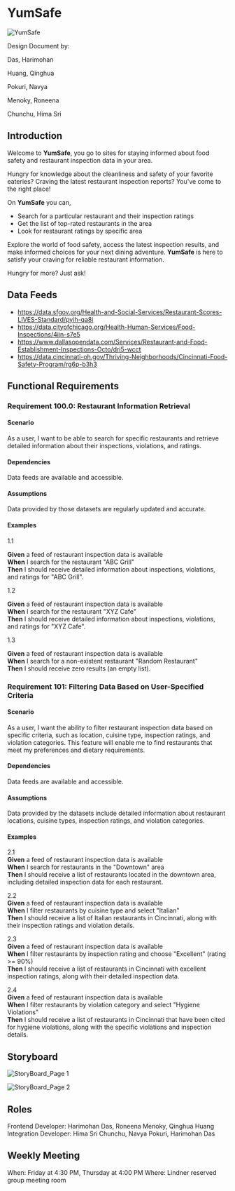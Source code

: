 
# YumSafe  
![YumSafe](https://github.com/harry0878/IS7024/assets/143024559/5232ae30-bed5-4e9b-bb42-0c9a18b98c16)


Design Document by:  

Das, Harimohan  

Huang, Qinghua  

Pokuri, Navya  

Menoky, Roneena  

Chunchu, Hima Sri  

## Introduction  

Welcome to **YumSafe**, you go to sites for staying informed about food safety and restaurant inspection data in your area.  

Hungry for knowledge about the cleanliness and safety of your favorite eateries? Craving the latest restaurant inspection reports? You've come to the right place!  

On **YumSafe** you can,  

- Search for a particular restaurant and their inspection ratings
- Get the list of top-rated restaurants in the area
- Look for restaurant ratings by specific area

  
Explore the world of food safety, access the latest inspection results, and make informed choices for your next dining adventure. **YumSafe** is here to satisfy your craving for reliable restaurant information.  

Hungry for more? Just ask!

## Data Feeds  

- https://data.sfgov.org/Health-and-Social-Services/Restaurant-Scores-LIVES-Standard/pyih-qa8i
- https://data.cityofchicago.org/Health-Human-Services/Food-Inspections/4ijn-s7e5
- https://www.dallasopendata.com/Services/Restaurant-and-Food-Establishment-Inspections-Octo/dri5-wcct
- https://data.cincinnati-oh.gov/Thriving-Neighborhoods/Cincinnati-Food-Safety-Program/rg6p-b3h3

## Functional Requirements  

### Requirement 100.0: Restaurant Information Retrieval  

#### Scenario  

As a user, I want to be able to search for specific restaurants and retrieve detailed information about their inspections, violations, and ratings.  

#### Dependencies  

Data feeds are available and accessible.  

#### Assumptions  

Data provided by those datasets are regularly updated and accurate.  

#### Examples  

1.1  

**Given** a feed of restaurant inspection data is available  
**When** I search for the restaurant "ABC Grill"  
**Then** I should receive detailed information about inspections, violations, and ratings for "ABC Grill".  

1.2  

**Given** a feed of restaurant inspection data is available  
**When** I search for the restaurant "XYZ Cafe"  
**Then** I should receive detailed information about inspections, violations, and ratings for "XYZ Cafe".

1.3  

**Given** a feed of restaurant inspection data is available  
**When** I search for a non-existent restaurant "Random Restaurant"  
**Then** I should receive zero results (an empty list).  

### Requirement 101: Filtering Data Based on User-Specified Criteria  

#### Scenario  

As a user, I want the ability to filter restaurant inspection data based on specific criteria, such as location, cuisine type, inspection ratings, and violation categories. This feature will enable me to find restaurants that meet my preferences and dietary requirements.  

#### Dependencies  

Data feeds are available and accessible.  

#### Assumptions  

Data provided by the datasets include detailed information about restaurant locations, cuisine types, inspection ratings, and violation categories. 
 
#### Examples  

2.1  
**Given** a feed of restaurant inspection data is available  
**When** I search for restaurants in the "Downtown" area  
**Then** I should receive a list of restaurants located in the downtown area, including detailed inspection data for each restaurant.  

2.2  
**Given** a feed of restaurant inspection data is available  
**When** I filter restaurants by cuisine type and select "Italian"  
**Then** I should receive a list of Italian restaurants in Cincinnati, along with their inspection ratings and violation details.

2.3  
**Given** a feed of restaurant inspection data is available  
**When** I filter restaurants by inspection rating and choose "Excellent" (rating >= 90%)  
**Then** I should receive a list of restaurants in Cincinnati with excellent inspection ratings, along with their detailed inspection data.

2.4  
**Given** a feed of restaurant inspection data is available  
**When** I filter restaurants by violation category and select "Hygiene Violations"  
**Then** I should receive a list of restaurants in Cincinnati that have been cited for hygiene violations, along with the specific violations and inspection details.  

## Storyboard  
![StoryBoard_Page 1](https://github.com/harry0878/IS7024/assets/143144123/530272df-5335-4e22-b922-796fbfa28122)  

![StoryBoard_Page 2](https://github.com/harry0878/IS7024/assets/143144123/0e8db99f-ed21-4dd5-b036-1d68138cfd5b)



## Roles  
Frontend Developer: Harimohan Das, Roneena Menoky, Qinghua Huang  
Integration Developer: Hima Sri Chunchu, Navya Pokuri, Harimohan Das

## Weekly Meeting  
When: Friday at 4:30 PM, Thursday at 4:00 PM
Where: Lindner reserved group meeting room



